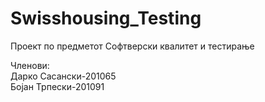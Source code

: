 # Swisshousing_Testing
Проект по предметот Софтверски квалитет и тестирање

Членови:<br>
Дарко Сасански-201065<br>
Бојан Трпески-201091
